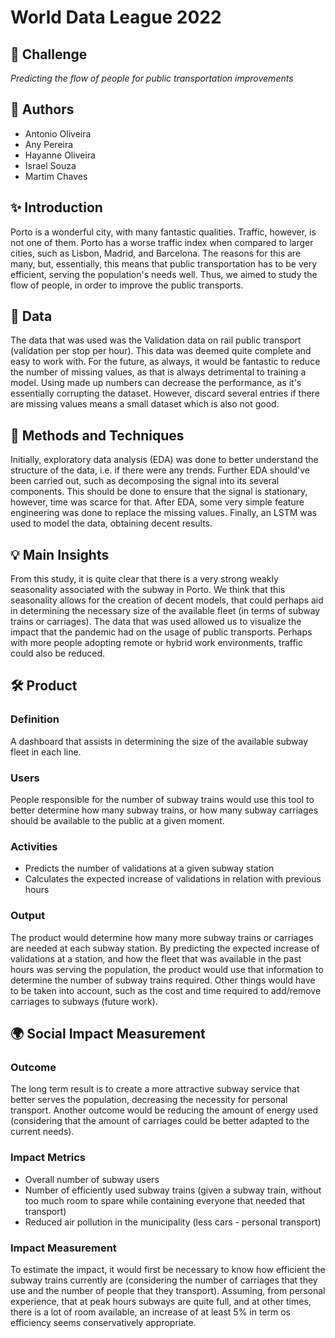 # World Data League 2022

## 🎯 Challenge
*Predicting the flow of people for public transportation improvements*

## 👥 Authors
* Antonio Oliveira
* Any Pereira
* Hayanne Oliveira
* Israel Souza
* Martim Chaves

## ✨ Introduction
Porto is a wonderful city, with many fantastic qualities. Traffic, however, is not one of them. Porto has a worse traffic index when compared to larger cities, such as Lisbon, Madrid, and Barcelona.
The reasons for this are many, but, essentially, this means that public transportation has to be very efficient, serving the population's needs well.
Thus, we aimed to study the flow of people, in order to improve the public transports.

## 🔢 Data
The data that was used was the Validation data on rail public transport (validation per stop per hour). This data was deemed quite complete and easy to work with.
For the future, as always, it would be fantastic to reduce the number of missing values, as that is always detrimental to training a model.
Using made up numbers can decrease the performance, as it's essentially corrupting the dataset. However, discard several entries if there are missing values means a small dataset which is also not good.

## 🧮 Methods and Techniques
Initially, exploratory data analysis (EDA) was done to better understand the structure of the data, i.e. if there were any trends. Further EDA should've been carried out, such as decomposing the signal into its several components.
This should be done to ensure that the signal is stationary, however, time was scarce for that. After EDA, some very simple feature engineering was done to replace the missing values.
Finally, an LSTM was used to model the data, obtaining decent results.

## 💡 Main Insights
From this study, it is quite clear that there is a very strong weakly seasonality associated with the subway in Porto. We think that this seasonality allows for the creation of decent models, that could perhaps aid in determining the necessary size of the available fleet (in terms of subway trains or carriages).
The data that was used allowed us to visualize the impact that the pandemic had on the usage of public transports. Perhaps with more people adopting remote or hybrid work environments, traffic could also be reduced.

## 🛠️ Product
### Definition
A dashboard that assists in determining the size of the available subway fleet in each line.

### Users
People responsible for the number of subway trains would use this tool to better determine how many subway trains, or how many subway carriages should be available to the public at a given moment.

### Activities
* Predicts the number of validations at a given subway station
* Calculates the expected increase of validations in relation with previous hours

### Output
The product would determine how many more subway trains or carriages are needed at each subway station.
By predicting the expected increase of validations at a station, and how the fleet that was available in the past hours was serving the population, the product would use that information to determine the number of subway trains required.
Other things would have to be taken into account, such as the cost and time required to add/remove carriages to subways (future work).

## 🌍 Social Impact Measurement
### Outcome
The long term result is to create a more attractive subway service that better serves the population, decreasing the necessity for personal transport.
Another outcome would be reducing the amount of energy used (considering that the amount of carriages could be better adapted to the current needs).

### Impact Metrics
* Overall number of subway users
* Number of efficiently used subway trains (given a subway train, without too much room to spare while containing everyone that needed that transport)
* Reduced air pollution in the municipality (less cars - personal transport)

### Impact Measurement
To estimate the impact, it would first be necessary to know how efficient the subway trains currently are (considering the number of carriages that they use and the number of people that they transport).
Assuming, from personal experience, that at peak hours subways are quite full, and at other times, there is a lot of room available, an increase of at least 5% in term os efficiency seems conservatively appropriate.